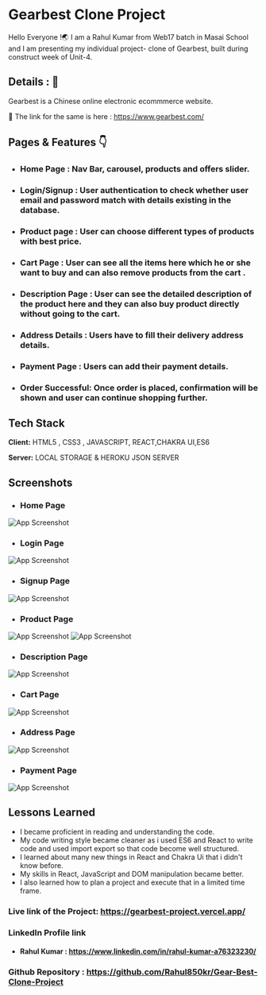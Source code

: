 
# Gearbest Clone Project

Hello Everyone !🌏 I am a Rahul Kumar from Web17 batch in Masai School and I am presenting my individual project- clone of Gearbest, built during construct week of Unit-4.


## Details : 🔭

Gearbest is a Chinese online electronic ecommmerce website.

🚀 The link for the same is here : https://www.gearbest.com/

## Pages & Features 👇

 - ### Home Page : Nav Bar, carousel, products and offers slider.
 - ### Login/Signup : User authentication to check whether user email and password match with details existing in the database.
 - ### Product page : User can choose different types of products with best price.
 - ### Cart Page : User can see all the items here which he or she want to buy and can also remove products from the cart .
 - ### Description Page : User can see the detailed description of the product here and they can also buy product directly without going to the cart.
 - ### Address Details : Users have to fill their delivery address details.
 - ### Payment Page : Users can add their payment details.
 - ### Order Successful: Once order is placed, confirmation will be shown and user can continue shopping further.
 


## Tech Stack

**Client:** HTML5 , CSS3 , JAVASCRIPT, REACT,CHAKRA UI,ES6

**Server:** LOCAL STORAGE & HEROKU JSON SERVER


## Screenshots
- ### Home Page
![App Screenshot](https://github.com/Rahul850kr/Gear-Best-Clone-Project/blob/master/ScreenShots%20of%20Project/Home%20Page.png?raw=true)

- ### Login Page
![App Screenshot](https://github.com/Rahul850kr/Gear-Best-Clone-Project/blob/master/ScreenShots%20of%20Project/Login%20Page.png?raw=true)

- ### Signup Page
![App Screenshot](https://github.com/Rahul850kr/Gear-Best-Clone-Project/blob/master/ScreenShots%20of%20Project/SignUp%20Page.png?raw=true)

- ### Product Page
![App Screenshot](https://github.com/Rahul850kr/Gear-Best-Clone-Project/blob/master/ScreenShots%20of%20Project/Product%20Page.png?raw=true)
![App Screenshot](https://github.com/Rahul850kr/Gear-Best-Clone-Project/blob/master/ScreenShots%20of%20Project/Product%20page1.png?raw=true)

- ### Description Page
![App Screenshot](https://github.com/Rahul850kr/Gear-Best-Clone-Project/blob/master/ScreenShots%20of%20Project/Description%20Page.png?raw=true)

- ### Cart Page
![App Screenshot](https://github.com/Rahul850kr/Gear-Best-Clone-Project/blob/master/ScreenShots%20of%20Project/Cart%20Page.png?raw=true)

- ### Address Page
![App Screenshot](https://github.com/Rahul850kr/Gear-Best-Clone-Project/blob/master/ScreenShots%20of%20Project/Shipping%20Page.png?raw=true)

- ### Payment Page
![App Screenshot](https://github.com/Rahul850kr/Gear-Best-Clone-Project/blob/master/ScreenShots%20of%20Project/Payment%20Page.png?raw=true)
    
## Lessons Learned

- I became proficient in reading and understanding the code.
- My code writing style became cleaner as i used ES6 and React to write code and used import export so that code become well structured.
- I learned about many new things in React and Chakra Ui that i didn't know before.
- My skills in React, JavaScript and DOM manipulation became better.
- I also learned how to plan a project and execute that in a limited time frame.

### Live link of the Project:  https://gearbest-project.vercel.app/

### LinkedIn Profile link
- #### Rahul Kumar : https://www.linkedin.com/in/rahul-kumar-a76323230/

### Github Repository : https://github.com/Rahul850kr/Gear-Best-Clone-Project

